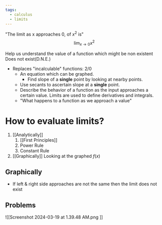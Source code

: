 ```yaml
---
tags:
  - calculus
  - limits
---
```

"The limit as x approaches 0, of $x^2$ is"
$$\lim_{x \to 0} x^2$$


Help us understand the value of a function which might be non existent
Does not exist(D.N.E.)

- Replaces "incalculable" functions: $2/0$
	- An equation which can be graphed. 
		- Find slope of a **single** point by looking at nearby points.
	- Use secants to ascertain slope at a **single** point.
	- Describe the behavior of a function as the input approaches a certain value. Limits are used to define derivatives and integrals.
	- "What happens to a function as we approach a value"
# How to evaluate limits?
1. [[Analytically]]
	1. [[First Principles]]
	2. Power Rule
	3. Constant Rule
2. [[Graphically]]
   Looking at the graphed $f(x)$

## Graphically
- If left & right side approaches are not the same then the limit does not exist


## Problems
![[Screenshot 2024-03-19 at 1.39.48 AM.png ]]
